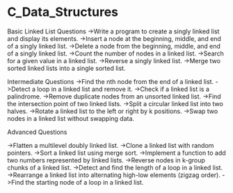 # C_Data_Structures

Basic Linked List Questions
->Write a program to create a singly linked list and display its elements.
->Insert a node at the beginning, middle, and end of a singly linked list.
->Delete a node from the beginning, middle, and end of a singly linked list.
->Count the number of nodes in a linked list.
->Search for a given value in a linked list.
->Reverse a singly linked list.
->Merge two sorted linked lists into a single sorted list.

Intermediate Questions
->Find the nth node from the end of a linked list.
->Detect a loop in a linked list and remove it.
->Check if a linked list is a palindrome.
->Remove duplicate nodes from an unsorted linked list.
->Find the intersection point of two linked lists.
->Split a circular linked list into two halves.
->Rotate a linked list to the left or right by k positions.
->Swap two nodes in a linked list without swapping data.

Advanced Questions

->Flatten a multilevel doubly linked list.
->Clone a linked list with random pointers.
->Sort a linked list using merge sort.
->Implement a function to add two numbers represented by linked lists.
->Reverse nodes in k-group chunks of a linked list.
->Detect and find the length of a loop in a linked list.
->Rearrange a linked list into alternating high-low elements (zigzag order).
->Find the starting node of a loop in a linked list.
